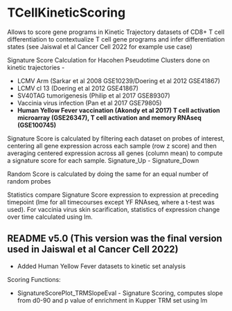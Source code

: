 # TCellKineticScoring
Allows to score gene programs in Kinetic Trajectory datasets of CD8+ T cell differentiation to contextualize T cell gene programs and infer differentiation states (see Jaiswal et al Cancer Cell 2022 for example use case)

Signature Score Calculation for Hacohen Pseudotime Clusters done on kinetic trajectories -
<ul>
  <li>LCMV Arm (Sarkar et al 2008 GSE10239/Doering et al 2012 GSE41867)</li>
  <li>LCMV cl 13 (Doering et al 2012 GSE41867)</li>
  <li>SV40TAG tumorigenesis (Philip et al 2017 GSE89307)</li>
  <li>Vaccinia virus infection (Pan et al 2017 GSE79805)</li>
  <li><b>Human Yellow Fever vaccination (Akondy et al 2017) T cell activation microarray (GSE26347), T cell activation and memory RNAseq (GSE100745)</b></li>

</ul>

Signature Score is calculated by filtering each dataset on probes of interest, centering all gene expression across each sample (row z score) and then averaging centered expression across all genes (column mean) to compute a signature score for each sample. Signature_Up - Signature_Down <p>

Random Score is calculated by doing the same for an equal number of random probes <p>

  Statistics compare Signature Score expression to expression at preceding timepoint (lme for all timecourses except YF RNAseq, where a t-test was used). For vaccinia virus skin scarification, statistics of expression change over time calculated using lm. <p>

<section>
    <h2>README v5.0 <b>(This version was the final version used in Jaiswal et al Cancer Cell 2022)</b> </h2>
    <ul>
      <li>Added Human Yellow Fever datasets to kinetic set analysis </li>
    </ul>
    Scoring Functions: 
    <ul>
      <li>SignatureScorePlot_TRMSlopeEval - Signature Scoring, computes slope from d0-90 and p value of enrichment in Kupper TRM set using lm </li>
    </ul>
</section>
